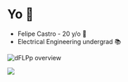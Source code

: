 # Yo 👋 
- Felipe Castro - 20 y/o 🎉
- Electrical Engineering undergrad 📚

![dFLPp overview](https://github-readme-stats.vercel.app/api?username=dFLPp&show_icons=true&theme=github_dark)

<a href="https://www.linkedin.com/in/someflp" target="_blank">
  <img src="https://img.shields.io/badge/-LinkedIn-%230077B5?style=for-the-badge&logo=linkedin&logoColor=white" target="_blank"/>
</a>
